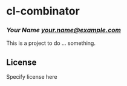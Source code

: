# cl-combinator
### _Your Name <your.name@example.com>_

This is a project to do ... something.

## License

Specify license here

